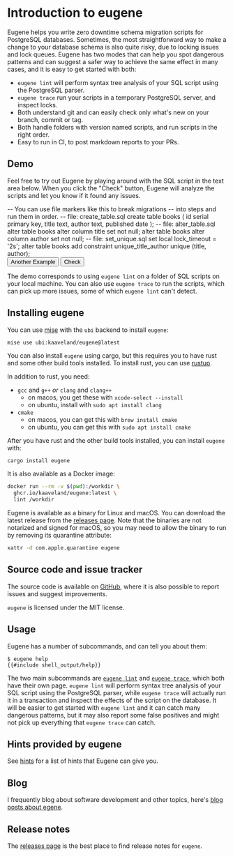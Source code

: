 # Introduction to eugene

Eugene helps you write zero downtime schema migration scripts for PostgreSQL databases.
Sometimes, the most straightforward way to make a change to your database schema is 
also quite risky, due to locking issues and lock queues. Eugene has two modes that can 
help you spot dangerous patterns and can suggest a safer way to achieve the same effect
in many cases, and it is easy to get started with both:

- `eugene lint` will perform syntax tree analysis of your SQL script using the PostgreSQL parser.
- `eugene trace` run your scripts in a temporary PostgreSQL server, and inspect locks.
- Both understand git and can easily check only what's new on your branch, commit or tag.
- Both handle folders with version named scripts, and run scripts in the right order.
- Easy to run in CI, to post markdown reports to your PRs.
<h2><label for="sql">Demo</label></h2>

Feel free to try out Eugene by playing around with the SQL script
in the text area below. When you click the "Check" button, Eugene
will analyze the scripts and let you know if it found any issues.

<div class="demo-area">
<form hx-post="https://blog.kaveland.no/eugene/app/lint.html" 
      hx-target="#output"
      hx-on-htmx-response-error="check_for_413(event);">
<input type="hidden" name="sql" id="sql-input" value="">
<div id="sql" class="sql-playground">
-- You can use file markers like this to break migrations
-- into steps and run them in order.
-- file: create_table.sql
create table books (
    id serial primary key,
    title text,
    author text,
    published date
);
-- file: alter_table.sql
alter table books
  alter column title set not null;
alter table books
  alter column author set not null;
-- file: set_unique.sql
set local lock_timeout = '2s';
alter table books add constraint
  unique_title_author unique (title, author);
</div>
<script src="https://cdnjs.cloudflare.com/ajax/libs/ace/1.34.2/ace.js" integrity="sha512-WdJDvPkK4mLIW1kpkWRd7dFtAF6Z0xnfD3XbfrNsK2/f36vMNGt/44iqYQuliJZwCFw32CrxDRh2hpM2TJS1Ew==" crossorigin="anonymous" referrerpolicy="no-referrer"></script>
<script>
var editor = ace.edit("sql", {
  mode: "ace/mode/sql",
  selectionStyle: "text",
  minLines: 20,
  maxLines: 40,
});
editor.resize();
document.getElementById('sql-input').value = editor.getValue();
editor.session.on('change', function() {
  document.getElementById('sql-input').value = editor.getValue();
  document.getElementById('hx-errors').innerHTML = '';
});
function check_for_413(event) {
  var statusText = event.detail.xhr.statusText;
  if (event.detail.xhr.status === 413) {
    document.getElementById('hx-errors').innerHTML = 
      '<div class="warning"><p>' + statusText + '</p><p>The SQL script is too large. Please try a smaller script.</p></div>';  
  } else {
    document.getElementById('hx-errors').innerHTML = 
      '<div class="warning"><p>' + statusText + '</p><p>Unable to lint script.</p></div>';
  }
}
</script>
<div>
<button class="float-right button-cta" id="random-example">Another Example</button> 
<button class="float-right button-cta" id="submit">Check</button>
<script>
function fetch_new_example(event) {
    event.preventDefault();
    fetch('https://blog.kaveland.no/eugene/app/random.sql')
        .then(response => response.text())
        .then(data => {
              editor.setValue(data); 
              editor.clearSelection();
              document.getElementById('sql-input').value = data;
    });
}
document.getElementById("random-example").addEventListener("click", fetch_new_example);
</script>
</div>
</form>
<div id="hx-errors"></div>
<div id="output"></div>
</div>

The demo corresponds to using `eugene lint` on a folder of SQL scripts
on your local machine. You can also use `eugene trace` to run the scripts,
which can pick up more issues, some of which `eugene lint` can't detect.

## Installing eugene

You can use [mise](https://mise.jdx.dev/) with the `ubi` backend to install `eugene`:

```shell
mise use ubi:kaaveland/eugene@latest
```

You can also install `eugene` using cargo, but this requires you to have rust
and some other build tools installed. To install rust, you can use 
[rustup](https://rustup.rs/).

In addition to rust, you need:

- `gcc` and `g++` *or* `clang` and `clang++`
  + on macos, you get these with `xcode-select --install`
  + on ubuntu, install with `sudo apt install clang`
- `cmake`
  + on macos, you can get this with `brew install cmake`
  + on ubuntu, you can get this with `sudo apt install cmake`
    
After you have rust and the other build tools installed, you can install `eugene` with:

```sh
cargo install eugene
```


It is also available as a Docker image:

```sh
docker run --rm -v $(pwd):/workdir \
  ghcr.io/kaaveland/eugene:latest \
  lint /workdir
```

Eugene is available as a binary for Linux and macOS. You can download the latest release from
the [releases page](https://github.com/kaaveland/eugene/releases). Note that the binaries
are not notarized and signed for macOS, so you may need to allow the binary to run by
removing its quarantine attribute:

```sh
xattr -d com.apple.quarantine eugene
```

## Source code and issue tracker

The source code is available on [GitHub](https://github.com/kaaveland/eugene/), where
it is also possible to report issues and suggest improvements.

`eugene` is licensed under the MIT license.

## Usage

Eugene has a number of subcommands, and can tell you about them:

```shell
$ eugene help
{{#include shell_output/help}}
```

The two main subcommands are [`eugene lint`](./lint.md)
and [`eugene trace`](./trace.md), which both have their own page.
`eugene lint` will perform syntax tree analysis of your SQL script
using the PostgreSQL parser, while `eugene trace` will actually run
it in a transaction and inspect the effects of the script on the
database. It will be easier to get started with `eugene lint` and
it can catch many dangerous patterns, but it may also report some
false positives and might not pick up everything that `eugene trace`
can catch.


## Hints provided by eugene

See [hints](./hints.md) for a list of hints that Eugene can give you.

## Blog

I frequently blog about software development and other topics, here's
[blog posts about egene](https://kaaveland.github.io/tags/eugene/).

## Release notes

The [releases page](https://github.com/kaaveland/eugene/releases) is 
the best place to find release notes for `eugene`.
